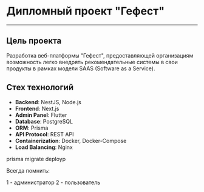 # Дипломный проект "Гефест"

---
## Цель проекта 
Разработка веб-платформы "Гефест", предоставляющей организациям возможность легко внедрять рекомендательные системы в свои продукты в рамках модели SAAS (Software as a Service).

## Стех технологий
* **Backend**: NestJS, Node.js 
* **Frontend**: Next.js 
* **Admin Panel**: Flutter 
* **Database**: PostgreSQL 
* **ORM**: Prisma 
* **API Protocol**: REST API 
* **Containerization**: Docker, Docker-Compose 
* **Load Balancing**: Nginx

prisma migrate deployp

Всегда помнить:

1 - администратор
2 - пользователь



